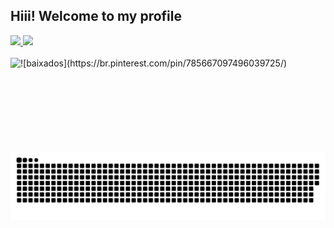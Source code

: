 ## Hiii! Welcome to my profile
 <div>
  <a href="https://github.com/VictoriaCardosoChavesLeite">
    <img height="145em" src="https://github-readme-stats.vercel.app/api?username=VictoriaCardosoChavesLeite&show_icons=true&include_all_commits=true&theme=tokyonight">
    <img height="145em" src="https://github-readme-stats.vercel.app/api/top-langs/?username=VictoriaCardosoChavesLeite&theme=tokyonight"
 <div>
<div style="display: inline_block"><br>
 <img height="150em" img align="left" alt="![baixados](https://br.pinterest.com/pin/785667097496039725/)" src="https://i.pinimg.com/originals/c8/8d/16/c88d1625183ea6d0bc1301670318a17c.gif">
</div>
  
  ##
 
<div> 
 
  ![Snake animation](https://github.com/VicCardosoLeite/VicCardosoLeite/blob/output/github-contribution-grid-snake.svg)
 
</div>
